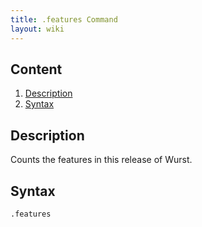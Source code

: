 ```yaml
---
title: .features Command
layout: wiki
---
```

## Content
  1. [Description](#description)
  2. [Syntax](#syntax)

## Description
Counts the features in this release of Wurst.

## Syntax
`.features`
